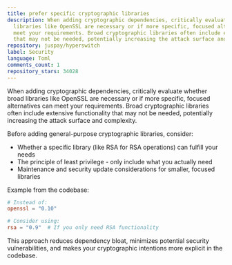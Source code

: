 ```yaml
---
title: prefer specific cryptographic libraries
description: When adding cryptographic dependencies, critically evaluate whether broad
  libraries like OpenSSL are necessary or if more specific, focused alternatives can
  meet your requirements. Broad cryptographic libraries often include extensive functionality
  that may not be needed, potentially increasing the attack surface and complexity.
repository: juspay/hyperswitch
label: Security
language: Toml
comments_count: 1
repository_stars: 34028
---
```


When adding cryptographic dependencies, critically evaluate whether broad libraries like OpenSSL are necessary or if more specific, focused alternatives can meet your requirements. Broad cryptographic libraries often include extensive functionality that may not be needed, potentially increasing the attack surface and complexity.

Before adding general-purpose cryptographic libraries, consider:
- Whether a specific library (like RSA for RSA operations) can fulfill your needs
- The principle of least privilege - only include what you actually need
- Maintenance and security update considerations for smaller, focused libraries

Example from the codebase:
```toml
# Instead of:
openssl = "0.10"

# Consider using:
rsa = "0.9"  # If you only need RSA functionality
```

This approach reduces dependency bloat, minimizes potential security vulnerabilities, and makes your cryptographic intentions more explicit in the codebase.